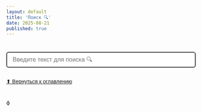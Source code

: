 ```yaml
---
layout: default
title: 'Поиск 🔍'
date: 2025-08-21
published: true
---
```


<style>
/* Стили для поиска */
#search-container {
  max-width: 700px;
  margin: 40px auto;
  font-family: Arial, sans-serif;
}
#search {
  width: 100%;
  padding: 10px 15px;
  font-size: 16px;
  border: 2px solid #333;
  border-radius: 6px;
  margin-bottom: 15px;
}

/* Стили для поиска */
#results {
  list-style: none;
  padding: 0;
}

.search-result {
  border: 1px solid #ccc;
  border-radius: 6px;
  padding: 10px 15px;
  margin-bottom: 10px;
  background: #f9f9f9;
  transition: background 0.2s;
}

.search-result a {
  text-decoration: none;
  color: #333;
  font-weight: bold;
  font-size: 16px;
}

.search-result p {
  margin: 5px 0 0 0;
  font-size: 14px;
  color: #555;
}

.search-result:hover {
  background: #e0e0e0;
}

</style>

<div id="search-container">
  <input type="text" id="search" placeholder="Введите текст для поиска 🔍">
  <ul id="results"></ul>
  <a href="index.html">⬆ Вернуться к оглавлению</a>
</div>

<!-- Подключаем elasticlunr.js -->ф
<script src="https://unpkg.com/lunr/lunr.js"></script>
<script src="https://unpkg.com/lunr-languages/lunr.stemmer.support.js"></script>
<script src="https://unpkg.com/lunr-languages/lunr.ru.js"></script>
<script src="https://unpkg.com/lunr-languages/lunr.multi.js"></script>
<script>
fetch('{{ "/search.json" | relative_url }}')
  .then(res => res.json())
  .then(data => {
    const idx = lunr(function () {
      this.use(lunr.multiLanguage('ru','en'))
      this.ref('url')
      this.field('title')
      this.field('content')
      data.forEach(doc => this.add(doc))
    });

    const input = document.querySelector('#search');
    const results = document.querySelector('#results');

    input.addEventListener('input', function() {
      const query = this.value.trim().toLowerCase();
      results.innerHTML = '';
      if (query.length < 2) return;

      const searchResults = idx.search(query, {expand: true});
      
      // Группируем по url
      const grouped = {};
      searchResults.forEach(r => {
        const doc = data.find(d => d.url === r.ref && d.content.toLowerCase().includes(query));
        if (!doc) return;
        if (!grouped[doc.url]) grouped[doc.url] = {title: doc.title, rows: []};
        grouped[doc.url].rows.push(doc.content);
      });

      for (const url in grouped) {
        const catBlock = document.createElement('div');
        catBlock.className = 'search-result';
        catBlock.innerHTML = `<a href="${url}">${grouped[url].title}</a>`;
        const ul = document.createElement('ul');
        grouped[url].rows.forEach(row => {
          const li = document.createElement('li');
          li.textContent = row;
          ul.appendChild(li);
        });
        catBlock.appendChild(ul);
        results.appendChild(catBlock);
      }
    });
  });
</script>
